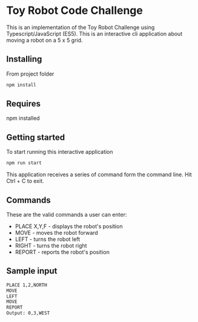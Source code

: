 # Toy Robot Code Challenge

This is an implementation of the Toy Robot Challenge using Typescript/JavaScript (ES5).
This is an interactive cli application about moving a robot on a 5 x 5 grid.

## Installing

From project folder

```bash
npm install
```

## Requires

npm installed


## Getting started

To start running this interactive application

```bash
npm run start
```

This application receives a series of command form the command line.
Hit Ctrl + C to exit.

## Commands

These are the valid commands a user can enter:

* PLACE X,Y,F   - displays the robot's position
* MOVE          - moves the robot forward
* LEFT          - turns the robot left
* RIGHT         - turns the robot right
* REPORT        - reports the robot's position


## Sample input

```bash
PLACE 1,2,NORTH
MOVE
LEFT
MOVE
REPORT
Output: 0,3,WEST
```
